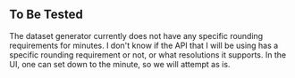 ## To Be Tested
The dataset generator currently does not have any specific rounding requirements for minutes.
I don't know if the API that I will be using has a specific rounding requirement or not, or what resolutions it supports. In the UI, one can set down to the minute, so we will attempt as is. 


